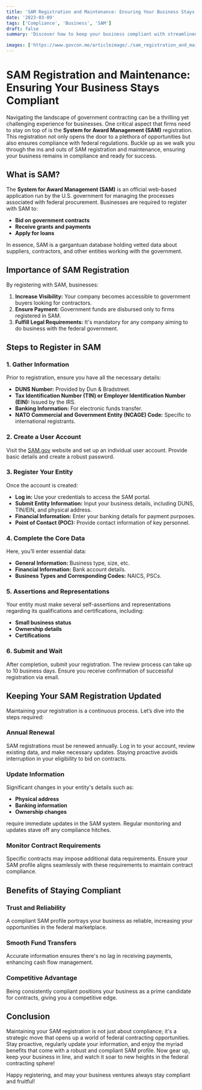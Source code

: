 ```yaml
---
title: 'SAM Registration and Maintenance: Ensuring Your Business Stays Compliant'
date: '2023-03-09'
tags: ['Compliance', 'Business', 'SAM']
draft: false
summary: 'Discover how to keep your business compliant with streamlined SAM Registration and ongoing maintenance.'

images: ['https://www.govcon.me/articleimage/./sam_registration_and_maintenance_ensuring_your_business_stays_compliant.webp']
---
```


# SAM Registration and Maintenance: Ensuring Your Business Stays Compliant

Navigating the landscape of government contracting can be a thrilling yet challenging experience for businesses. One critical aspect that firms need to stay on top of is the **System for Award Management (SAM)** registration. This registration not only opens the door to a plethora of opportunities but also ensures compliance with federal regulations. Buckle up as we walk you through the ins and outs of SAM registration and maintenance, ensuring your business remains in compliance and ready for success.

## What is SAM?

The **System for Award Management (SAM)** is an official web-based application run by the U.S. government for managing the processes associated with federal procurement. Businesses are required to register with SAM to:

- **Bid on government contracts**
- **Receive grants and payments**
- **Apply for loans**

In essence, SAM is a gargantuan database holding vetted data about suppliers, contractors, and other entities working with the government.

## Importance of SAM Registration

By registering with SAM, businesses:

1. **Increase Visibility:** Your company becomes accessible to government buyers looking for contractors.
2. **Ensure Payment:** Government funds are disbursed only to firms registered in SAM.
3. **Fulfill Legal Requirements:** It's mandatory for any company aiming to do business with the federal government.

## Steps to Register in SAM

### 1. Gather Information

Prior to registration, ensure you have all the necessary details:

- **DUNS Number:** Provided by Dun & Bradstreet.
- **Tax Identification Number (TIN) or Employer Identification Number (EIN):** Issued by the IRS.
- **Banking Information:** For electronic funds transfer.
- **NATO Commercial and Government Entity (NCAGE) Code:** Specific to international registrants.

### 2. Create a User Account

Visit the [SAM.gov](https://sam.gov) website and set up an individual user account. Provide basic details and create a robust password.

### 3. Register Your Entity

Once the account is created:

- **Log in:** Use your credentials to access the SAM portal.
- **Submit Entity Information:** Input your business details, including DUNS, TIN/EIN, and physical address.
- **Financial Information:** Enter your banking details for payment purposes.
- **Point of Contact (POC):** Provide contact information of key personnel.

### 4. Complete the Core Data

Here, you’ll enter essential data:

- **General Information:** Business type, size, etc.
- **Financial Information:** Bank account details.
- **Business Types and Corresponding Codes:** NAICS, PSCs.

### 5. Assertions and Representations

Your entity must make several self-assertions and representations regarding its qualifications and certifications, including:

- **Small business status**
- **Ownership details**
- **Certifications**

### 6. Submit and Wait

After completion, submit your registration. The review process can take up to 10 business days. Ensure you receive confirmation of successful registration via email.

## Keeping Your SAM Registration Updated

Maintaining your registration is a continuous process. Let’s dive into the steps required:

### Annual Renewal

SAM registrations must be renewed annually. Log in to your account, review existing data, and make necessary updates. Staying proactive avoids interruption in your eligibility to bid on contracts.

### Update Information

Significant changes in your entity's details such as:

- **Physical address**
- **Banking information**
- **Ownership changes**

require immediate updates in the SAM system. Regular monitoring and updates stave off any compliance hitches.

### Monitor Contract Requirements

Specific contracts may impose additional data requirements. Ensure your SAM profile aligns seamlessly with these requirements to maintain contract compliance.

## Benefits of Staying Compliant

### Trust and Reliability

A compliant SAM profile portrays your business as reliable, increasing your opportunities in the federal marketplace.

### Smooth Fund Transfers

Accurate information ensures there's no lag in receiving payments, enhancing cash flow management.

### Competitive Advantage

Being consistently compliant positions your business as a prime candidate for contracts, giving you a competitive edge.

## Conclusion

Maintaining your SAM registration is not just about compliance; it's a strategic move that opens up a world of federal contracting opportunities. Stay proactive, regularly update your information, and enjoy the myriad benefits that come with a robust and compliant SAM profile. Now gear up, keep your business in line, and watch it soar to new heights in the federal contracting sphere!

Happy registering, and may your business ventures always stay compliant and fruitful!
